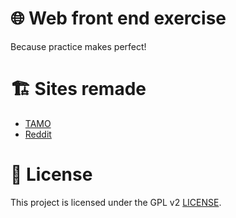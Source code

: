 # 🌐 Web front end exercise

Because practice makes perfect!

# 🏗️ Sites remade

* [TAMO](https://github.com/Edveika/Web-FrontEnd-Practice/blob/main/tamo.md)
* [Reddit](https://github.com/Edveika/Web-FrontEnd-Practice/blob/main/reddit.md)

# 📜 License

This project is licensed under the GPL v2 [LICENSE](LICENSE).
